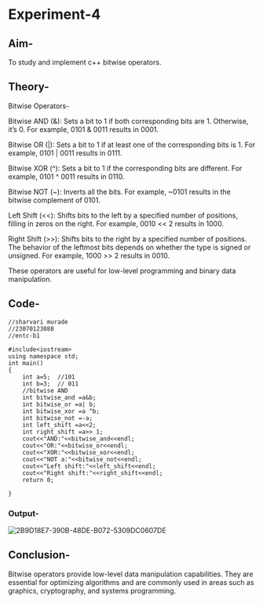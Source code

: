 # Experiment-4
## Aim-
To study and implement c++ bitwise operators.
## Theory-
Bitwise Operators-

Bitwise AND (&): Sets a bit to 1 if both corresponding bits are 1. Otherwise, it’s 0. For example, 0101 & 0011 results in 0001.

Bitwise OR (|): Sets a bit to 1 if at least one of the corresponding bits is 1. For example, 0101 | 0011 results in 0111.

Bitwise XOR (^): Sets a bit to 1 if the corresponding bits are different. For example, 0101 ^ 0011 results in 0110.

Bitwise NOT (~): Inverts all the bits. For example, ~0101 results in the bitwise complement of 0101.

Left Shift (<<): Shifts bits to the left by a specified number of positions, filling in zeros on the right. For example, 0010 << 2 results in 1000.

Right Shift (>>): Shifts bits to the right by a specified number of positions. The behavior of the leftmost bits depends on whether the type is signed or unsigned. For example, 1000 >> 2 results in 0010.

These operators are useful for low-level programming and binary data manipulation.
## Code-
```
//sharvari murade
//23070123088
//entc-b1

#include<iostream>
using namespace std;
int main()
{
    int a=5;  //101
    int b=3;  // 011
    //bitwise AND
    int bitwise_and =a&b;
    int bitwise_or =a| b;
    int bitwise_xor =a ^b;
    int bitwise_not =-a;
    int left_shift =a<<2;
    int right_shift =a>> 1;
    cout<<"AND:"<<bitwise_and<<endl;
    cout<<"OR:"<<bitwise_or<<endl;
    cout<<"XOR:"<<bitwise_xor<<endl;
    cout<<"NOT a:"<<bitwise_not<<endl;
    cout<<"Left shift:"<<left_shift<<endl;
    cout<<"Right shift:"<<right_shift<<endl;
    return 0;

}
```

### Output-
![2B9D18E7-390B-48DE-B072-5309DC0607DE](https://github.com/user-attachments/assets/569c8c5a-498d-45d1-b48c-9fc0e96a463e)
## Conclusion-
Bitwise operators provide low-level data manipulation capabilities. They are essential for optimizing algorithms and are commonly used in areas such as graphics, cryptography, and systems programming.
